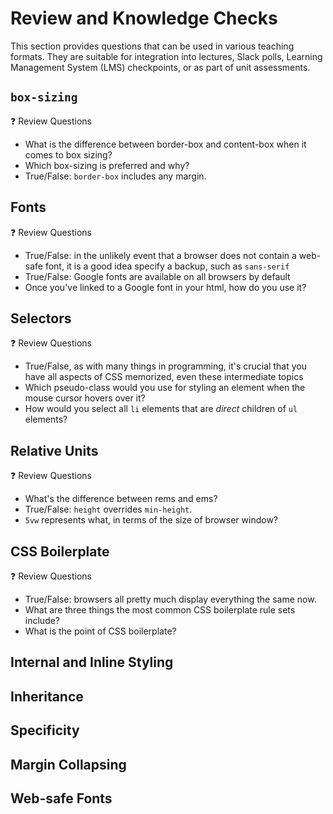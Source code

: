 # Review and Knowledge Checks

This section provides questions that can be used in various teaching formats. They are suitable for integration into lectures, Slack polls, Learning Management System (LMS) checkpoints, or as part of unit assessments.

## `box-sizing`

❓ Review Questions

- What is the difference between border-box and content-box when it comes to box sizing?
- Which box-sizing is preferred and why?
- True/False: `border-box` includes any margin.

## Fonts

❓ Review Questions

- True/False: in the unlikely event that a browser does not contain a web-safe font, it is a good idea specify a backup, such as `sans-serif`
- True/False: Google fonts are available on all browsers by default
- Once you've linked to a Google font in your html, how do you use it?

## Selectors

❓ Review Questions

- True/False, as with many things in programming, it's crucial that you have all aspects of CSS memorized, even these intermediate topics
- Which pseudo-class would you use for styling an element when the mouse cursor hovers over it?
- How would you select all `li` elements that are *direct* children of `ul` elements?

## Relative Units

❓ Review Questions

- What's the difference between rems and ems?
- True/False: `height` overrides `min-height`.
- `5vw` represents what, in terms of the size of browser window?

## CSS Boilerplate

❓ Review Questions

- True/False: browsers all pretty much display everything the same now.
- What are three things the most common CSS boilerplate rule sets include?
- What is the point of CSS boilerplate?

## Internal and Inline Styling

## Inheritance

## Specificity

## Margin Collapsing

## Web-safe Fonts
